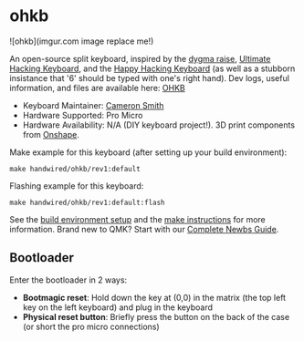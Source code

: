 # ohkb

![ohkb](imgur.com image replace me!)

An open-source split keyboard, inspired by the [dygma raise](https://dygma.com/pages/dygma-raise-2), [Ultimate Hacking Keyboard](https://ultimatehackingkeyboard.com/), and the [Happy Hacking Keyboard](https://hhkeyboard.us/) (as well as a stubborn insistance that '6' should be typed with one's right hand).
Dev logs, useful information, and files are available here: [OHKB](https://github.com/smathles/ohkb)

* Keyboard Maintainer: [Cameron Smith](https://github.com/smathles)
* Hardware Supported: Pro Micro
* Hardware Availability: N/A (DIY keyboard project!). 3D print components from [Onshape](https://cad.onshape.com/documents/9e1f0d31a8394aa8d7623c60/w/c8f2cebee66fc5c32fb5229d/e/09752b9c4178eba7ffd03780).

Make example for this keyboard (after setting up your build environment):

    make handwired/ohkb/rev1:default

Flashing example for this keyboard:

    make handwired/ohkb/rev1:default:flash

See the [build environment setup](https://docs.qmk.fm/#/getting_started_build_tools) and the [make instructions](https://docs.qmk.fm/#/getting_started_make_guide) for more information. Brand new to QMK? Start with our [Complete Newbs Guide](https://docs.qmk.fm/#/newbs).

## Bootloader

Enter the bootloader in 2 ways:

* **Bootmagic reset**: Hold down the key at (0,0) in the matrix (the top left key on the left keyboard) and plug in the keyboard
* **Physical reset button**: Briefly press the button on the back of the case (or short the pro micro connections)
